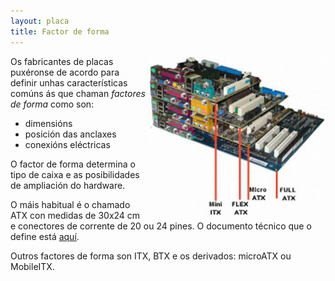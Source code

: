```yaml
---
layout: placa
title: Factor de forma
---
```



<img style="float: right;" alt="factores de forma" height="256px" src="/imaxes/formfactors.jpg">

Os fabricantes de placas puxéronse de acordo para definir unhas características comúns ás que chaman _factores de forma_ como son:
* dimensións
* posición das anclaxes
* conexións eléctricas


O factor de forma determina o tipo de caixa e as posibilidades de ampliación do hardware.

O máis habitual é o chamado ATX con medidas de 30x24 cm e conectores de corrente de 20 ou 24 pines. O documento técnico que o define está [aquí](www.formfactors.org/developer/specs/atx2_1.pdf).

Outros factores de forma son ITX, BTX e os derivados: microATX ou MobileITX.
